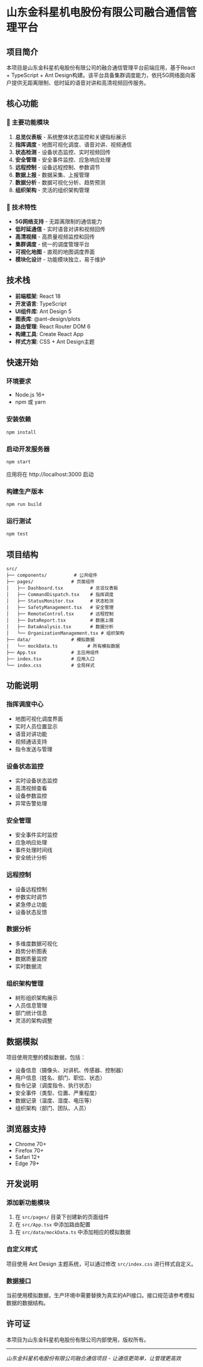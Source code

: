 # 山东金科星机电股份有限公司融合通信管理平台

## 项目简介

本项目是山东金科星机电股份有限公司的融合通信管理平台前端应用，基于React + TypeScript + Ant Design构建。该平台具备集群调度能力，依托5G网络面向客户提供无距离限制、低时延的语音对讲和高清视频回传服务。

## 核心功能

### 🎯 主要功能模块

1. **总览仪表板** - 系统整体状态监控和关键指标展示
2. **指挥调度** - 地图可视化调度、语音对讲、视频通信
3. **状态检测** - 设备状态监控、实时视频回传
4. **安全管理** - 安全事件监控、应急响应处理
5. **远程控制** - 设备远程控制、参数调节
6. **数据上报** - 数据采集、上报管理
7. **数据分析** - 数据可视化分析、趋势预测
8. **组织架构** - 灵活的组织架构管理

### 🚀 技术特性

- **5G网络支持** - 无距离限制的通信能力
- **低时延通信** - 实时语音对讲和视频回传
- **高清视频** - 高质量视频监控和回传
- **集群调度** - 统一的调度管理平台
- **可视化地图** - 直观的地图调度界面
- **模块化设计** - 功能模块独立，易于维护

## 技术栈

- **前端框架**: React 18
- **开发语言**: TypeScript
- **UI组件库**: Ant Design 5
- **图表库**: @ant-design/plots
- **路由管理**: React Router DOM 6
- **构建工具**: Create React App
- **样式方案**: CSS + Ant Design主题

## 快速开始

### 环境要求

- Node.js 16+
- npm 或 yarn

### 安装依赖

```bash
npm install
```

### 启动开发服务器

```bash
npm start
```

应用将在 http://localhost:3000 启动

### 构建生产版本

```bash
npm run build
```

### 运行测试

```bash
npm test
```

## 项目结构

```
src/
├── components/          # 公共组件
├── pages/              # 页面组件
│   ├── Dashboard.tsx          # 总览仪表板
│   ├── CommandDispatch.tsx    # 指挥调度
│   ├── StatusMonitor.tsx      # 状态检测
│   ├── SafetyManagement.tsx   # 安全管理
│   ├── RemoteControl.tsx      # 远程控制
│   ├── DataReport.tsx         # 数据上报
│   ├── DataAnalysis.tsx       # 数据分析
│   └── OrganizationManagement.tsx # 组织架构
├── data/               # 模拟数据
│   └── mockData.ts           # 所有模拟数据
├── App.tsx             # 主应用组件
├── index.tsx           # 应用入口
└── index.css           # 全局样式
```

## 功能说明

### 指挥调度中心
- 地图可视化调度界面
- 实时人员位置显示
- 语音对讲功能
- 视频通话支持
- 指令发送与管理

### 设备状态监控
- 实时设备状态监控
- 高清视频查看
- 设备参数监控
- 异常告警处理

### 安全管理
- 安全事件实时监控
- 应急响应处理
- 事件处理时间线
- 安全统计分析

### 远程控制
- 设备远程控制
- 参数实时调节
- 紧急停止功能
- 设备状态反馈

### 数据分析
- 多维度数据可视化
- 趋势分析图表
- 数据质量监控
- 实时数据流

### 组织架构管理
- 树形组织架构展示
- 人员信息管理
- 部门统计信息
- 灵活的架构调整

## 数据模拟

项目使用完整的模拟数据，包括：

- 设备信息（摄像头、对讲机、传感器、控制器）
- 用户信息（姓名、部门、职位、状态）
- 指令记录（调度指令、执行状态）
- 安全事件（类型、位置、严重程度）
- 数据记录（温度、湿度、电压等）
- 组织架构（部门、团队、人员）

## 浏览器支持

- Chrome 70+
- Firefox 70+
- Safari 12+
- Edge 79+

## 开发说明

### 添加新功能模块

1. 在 `src/pages/` 目录下创建新的页面组件
2. 在 `src/App.tsx` 中添加路由配置
3. 在 `src/data/mockData.ts` 中添加相应的模拟数据

### 自定义样式

项目使用 Ant Design 主题系统，可以通过修改 `src/index.css` 进行样式自定义。

### 数据接口

当前使用模拟数据，生产环境中需要替换为真实的API接口。接口规范请参考模拟数据的数据结构。

## 许可证

本项目为山东金科星机电股份有限公司内部使用，版权所有。

---

*山东金科星机电股份有限公司融合通信项目 - 让通信更简单，让管理更高效* 